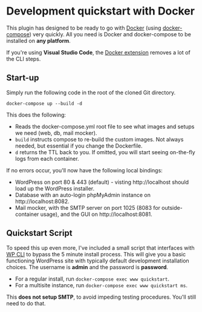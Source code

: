 # Development quickstart with Docker
This plugin has designed to be ready to go with [Docker] (using [docker-compose][compose]) very quickly. All you need is Docker and docker-compose to be installed on **any platform**.

If you're using **Visual Studio Code**, the [Docker extension][ext] removes a lot of the CLI steps.

## Start-up
Simply run the following code in the root of the cloned Git directory.

```
docker-compose up --build -d
```
This does the following:
* Reads the docker-compose.yml root file to see what images and setups we need (web, db, mail mocker).
* `build` instructs compose to re-build the custom images. Not always needed, but essential if you change the Dockerfile.
* `d` returns the TTL back to you. If omitted, you will start seeing on-the-fly logs from each container.

If no errors occur, you'll now have the following local bindings:
* WordPress on port 80 & 443 (default) - visting http://localhost should load up the WordPress installer.
* Database with an auto-login phpMyAdmin instance on http://localhost:8082.
* Mail mocker, with the SMTP server on port 1025 (8083 for outside-container usage), and the GUI on http://localhost:8081.

## Quickstart Script
To speed this up even more, I've included a small script that interfaces with [WP CLI][cli] to bypass the 5 minute install process. This will give you a basic functioning WordPress site with typically default development installation choices. The username is **admin** and the password is **password**. 

* For a regular install, run `docker-compose exec www quickstart`.
* For a multisite instance, run `docker-compose exec www quickstart ms`.

This **does not setup SMTP**, to avoid impeding testing procedures. You'll still need to do that.

[docker]: https://www.docker.com/
[compose]: https://docs.docker.com/compose/
[ext]: https://marketplace.visualstudio.com/items?itemName=ms-azuretools.vscode-docker
[cli]: https://wp-cli.org/
